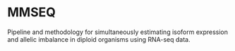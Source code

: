 # MMSEQ

Pipeline and methodology for simultaneously estimating isoform expression and allelic imbalance in diploid organisms using RNA-seq data.
